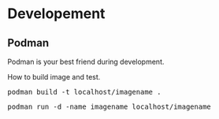 # Developement 

## Podman
Podman is your best friend during development.

How to build image and test.

<pre>
podman build -t localhost/imagename .
</pre>

<pre>
podman run -d -name imagename localhost/imagename
</pre>